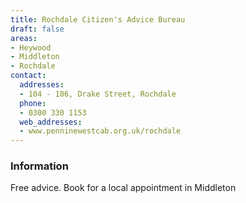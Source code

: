 ```yaml
---
title: Rochdale Citizen's Advice Bureau
draft: false
areas:
- Heywood
- Middleton
- Rochdale
contact:
  addresses:
  - 104 - 106, Drake Street, Rochdale
  phone:
  - 0300 330 1153
  web_addresses:
  - www.penninewestcab.org.uk/rochdale
---
```


### Information
Free advice. Book for a local appointment in Middleton

